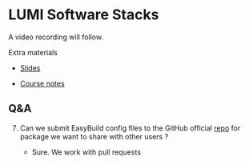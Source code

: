 # LUMI Software Stacks

A video recording will follow.

<!--
Materials will be made available after the lecture
-->

Extra materials

-   [Slides](https://462000265.lumidata.eu/2day-20240502/files/LUMI-2day-20240502-05-software.pdf)

-   [Course notes](05_Software_stacks.md)


## Q&A

7.  Can we submit EasyBuild config files to the GitHub official 
    [repo](https://github.com/Lumi-supercomputer/LUMI-EasyBuild-contrib) 
    for package we want to share with other users ?

    -   Sure. We work with pull requests


